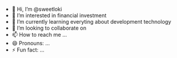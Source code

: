 - 👋 Hi, I’m @sweetloki
- 👀 I’m interested in financial investment
- 🌱 I’m currently learning everyting about development technology
- 💞️ I’m looking to collaborate on 
- 📫 How to reach me ...
- 😄 Pronouns: ...
- ⚡ Fun fact: ...

<!---
sweetloki/sweetloki is a ✨ special ✨ repository because its `README.md` (this file) appears on your GitHub profile.
You can click the Preview link to take a look at your changes.
--->
